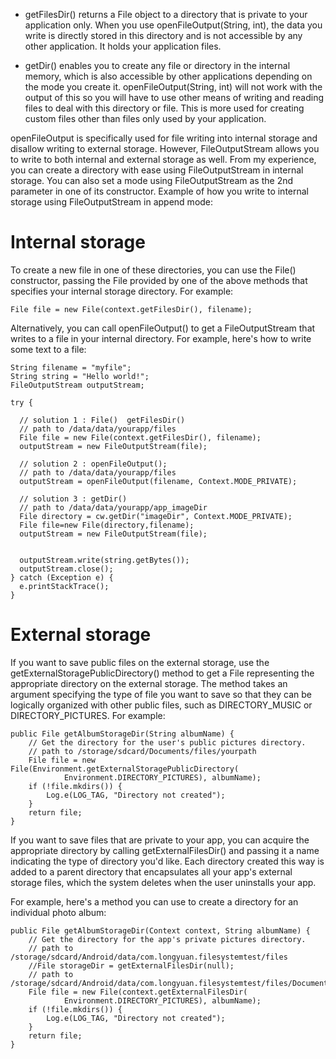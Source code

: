 

* getFilesDir() returns a File object to a directory that is private to your application only. 
             When you use openFileOutput(String, int), the data you write is directly stored in this directory 
             and is not accessible by any other application. It holds your application files.

* getDir() enables you to create any file or directory in the internal memory, 
         which is also accessible by other applications depending on the mode you create it. 
         openFileOutput(String, int) will not work with the output of this 
         so you will have to use other means of writing and reading files to deal with this directory or file. 
         This is more used for creating custom files other than files only used by your application.
         
         
openFileOutput is specifically used for file writing into internal storage and disallow writing to external storage. However, FileOutputStream allows you to write to both internal and external storage as well. From my experience, you can create a directory with ease using FileOutputStream in internal storage. You can also set a mode using FileOutputStream as the 2nd parameter in one of its constructor. Example of how you write to internal storage using FileOutputStream in append mode:
         

# Internal storage
         
To create a new file in one of these directories, you can use the File() constructor, 
passing the File provided by one of the above methods that specifies your internal storage directory. For example:  
  
``` 
File file = new File(context.getFilesDir(), filename);
```

Alternatively, you can call openFileOutput() to get a FileOutputStream that writes to a file in your internal directory.
For example, here's how to write some text to a file:


```
String filename = "myfile";
String string = "Hello world!";
FileOutputStream outputStream;

try {

  // solution 1 : File()  getFilesDir()
  // path to /data/data/yourapp/files
  File file = new File(context.getFilesDir(), filename);
  outputStream = new FileOutputStream(file);
  
  // solution 2 : openFileOutput();
  // path to /data/data/yourapp/files
  outputStream = openFileOutput(filename, Context.MODE_PRIVATE);
  
  // solution 3 : getDir()
  // path to /data/data/yourapp/app_imageDir
  File directory = cw.getDir("imageDir", Context.MODE_PRIVATE);
  File file=new File(directory,filename);
  outputStream = new FileOutputStream(file);
  
  
  outputStream.write(string.getBytes());
  outputStream.close();
} catch (Exception e) {
  e.printStackTrace();
}
```

# External storage

If you want to save public files on the external storage, use the getExternalStoragePublicDirectory() method to get a File representing the appropriate directory on the external storage. The method takes an argument specifying the type of file you want to save so that they can be logically organized with other public files, such as DIRECTORY_MUSIC or DIRECTORY_PICTURES. For example:

```
public File getAlbumStorageDir(String albumName) {
    // Get the directory for the user's public pictures directory.
    // path to /storage/sdcard/Documents/files/yourpath
    File file = new File(Environment.getExternalStoragePublicDirectory(
            Environment.DIRECTORY_PICTURES), albumName);
    if (!file.mkdirs()) {
        Log.e(LOG_TAG, "Directory not created");
    }
    return file;
}
```


If you want to save files that are private to your app, you can acquire the appropriate directory by calling getExternalFilesDir() and passing it a name indicating the type of directory you'd like. Each directory created this way is added to a parent directory that encapsulates all your app's external storage files, which the system deletes when the user uninstalls your app.

For example, here's a method you can use to create a directory for an individual photo album:

```
public File getAlbumStorageDir(Context context, String albumName) {
    // Get the directory for the app's private pictures directory.
    // path to /storage/sdcard/Android/data/com.longyuan.filesystemtest/files
    //File storageDir = getExternalFilesDir(null);
    // path to /storage/sdcard/Android/data/com.longyuan.filesystemtest/files/Documents
    File file = new File(context.getExternalFilesDir(
            Environment.DIRECTORY_PICTURES), albumName);
    if (!file.mkdirs()) {
        Log.e(LOG_TAG, "Directory not created");
    }
    return file;
}
```
